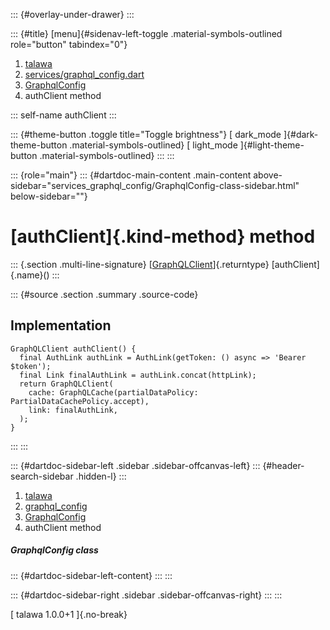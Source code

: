 ::: {#overlay-under-drawer}
:::

::: {#title}
[menu]{#sidenav-left-toggle .material-symbols-outlined role="button"
tabindex="0"}

1.  [talawa](../../index.html)
2.  [services/graphql_config.dart](../../services_graphql_config/)
3.  [GraphqlConfig](../../services_graphql_config/GraphqlConfig-class.html)
4.  authClient method

::: self-name
authClient
:::

::: {#theme-button .toggle title="Toggle brightness"}
[ dark_mode ]{#dark-theme-button .material-symbols-outlined} [
light_mode ]{#light-theme-button .material-symbols-outlined}
:::
:::

::: {role="main"}
::: {#dartdoc-main-content .main-content above-sidebar="services_graphql_config/GraphqlConfig-class-sidebar.html" below-sidebar=""}
<div>

# [authClient]{.kind-method} method

</div>

::: {.section .multi-line-signature}
[[GraphQLClient](https://pub.dev/documentation/graphql/5.2.0-beta.9/graphql/GraphQLClient-class.html)]{.returntype}
[authClient]{.name}()
:::

::: {#source .section .summary .source-code}
## Implementation

``` language-dart
GraphQLClient authClient() {
  final AuthLink authLink = AuthLink(getToken: () async => 'Bearer $token');
  final Link finalAuthLink = authLink.concat(httpLink);
  return GraphQLClient(
    cache: GraphQLCache(partialDataPolicy: PartialDataCachePolicy.accept),
    link: finalAuthLink,
  );
}
```
:::
:::

::: {#dartdoc-sidebar-left .sidebar .sidebar-offcanvas-left}
::: {#header-search-sidebar .hidden-l}
:::

1.  [talawa](../../index.html)
2.  [graphql_config](../../services_graphql_config/)
3.  [GraphqlConfig](../../services_graphql_config/GraphqlConfig-class.html)
4.  authClient method

##### GraphqlConfig class

::: {#dartdoc-sidebar-left-content}
:::
:::

::: {#dartdoc-sidebar-right .sidebar .sidebar-offcanvas-right}
:::
:::

[ talawa 1.0.0+1 ]{.no-break}
